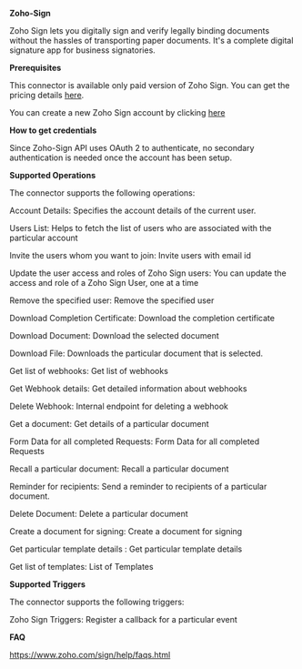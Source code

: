 ﻿


**Zoho-Sign**

Zoho Sign lets you digitally sign and verify legally binding documents without the hassles of transporting paper documents. It's a complete digital signature app for business signatories.

**Prerequisites**

This connector is available only paid version of Zoho Sign. You can get the pricing details [here](https://www.zoho.com/sign/pricing.html). 

You can create a new Zoho Sign account by clicking [here](https://zoho.com/sign)

**How to get credentials**

Since Zoho-Sign API uses OAuth 2 to authenticate, no secondary authentication is needed once the account has been setup.

**Supported Operations**

The connector supports the following operations:

Account Details: Specifies the account details of the current user.

Users List: Helps to fetch the list of users who are associated with the particular account

Invite the users whom you want to join: Invite users with email id

Update the user access and roles of Zoho Sign users: You can update the access and role of a Zoho Sign User, one at a time

Remove the specified user: Remove the specified user

Download Completion Certificate: Download the completion certificate

Download Document:  Download the selected document

Download File: Downloads the particular document that is selected.

Get list of webhooks: Get list of webhooks

Get Webhook details: Get detailed information about webhooks

Delete Webhook: Internal endpoint for deleting a webhook

Get a document: Get details of a particular document

Form Data for all completed Requests: Form Data for all completed Requests

Recall a particular document:  Recall a particular document

Reminder for recipients: Send a reminder to recipients of a particular document.

Delete Document: Delete a particular document

Create a document for signing: Create a document for signing

Get particular template details : Get particular template details

Get list of templates: List of Templates


**Supported Triggers**

The connector supports the following triggers:

Zoho Sign Triggers: Register a callback for a particular event



**FAQ**

https://www.zoho.com/sign/help/faqs.html

